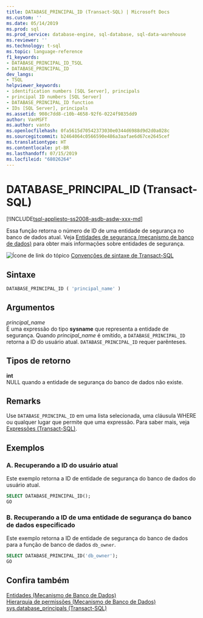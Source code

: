 ```yaml
---
title: DATABASE_PRINCIPAL_ID (Transact-SQL) | Microsoft Docs
ms.custom: ''
ms.date: 05/14/2019
ms.prod: sql
ms.prod_service: database-engine, sql-database, sql-data-warehouse
ms.reviewer: ''
ms.technology: t-sql
ms.topic: language-reference
f1_keywords:
- DATABASE_PRINCIPAL_ID_TSQL
- DATABASE_PRINCIPAL_ID
dev_langs:
- TSQL
helpviewer_keywords:
- identification numbers [SQL Server], principals
- principal ID numbers [SQL Server]
- DATABASE_PRINCIPAL_ID function
- IDs [SQL Server], principals
ms.assetid: 908c7dd8-c10b-4658-92f6-0224f9835dd9
author: VanMSFT
ms.author: vanto
ms.openlocfilehash: 0fa5615d70542373030e0344d6988d9d2d0a028c
ms.sourcegitcommit: b2464064c0566590e486a3aafae6d67ce2645cef
ms.translationtype: HT
ms.contentlocale: pt-BR
ms.lasthandoff: 07/15/2019
ms.locfileid: "68026264"
---
```

# <a name="databaseprincipalid-transact-sql"></a>DATABASE_PRINCIPAL_ID (Transact-SQL)
[!INCLUDE[tsql-appliesto-ss2008-asdb-asdw-xxx-md](../../includes/tsql-appliesto-ss2008-asdb-asdw-xxx-md.md)]

Essa função retorna o número de ID de uma entidade de segurança no banco de dados atual. Veja [Entidades de segurança &#40;mecanismo de banco de dados&#41;](../../relational-databases/security/authentication-access/principals-database-engine.md) para obter mais informações sobre entidades de segurança.
  
![Ícone de link do tópico](../../database-engine/configure-windows/media/topic-link.gif "Ícone de link do tópico") [Convenções de sintaxe de Transact-SQL](../../t-sql/language-elements/transact-sql-syntax-conventions-transact-sql.md)
  
## <a name="syntax"></a>Sintaxe  
  
```sql
DATABASE_PRINCIPAL_ID ( 'principal_name' )  
```  
  
## <a name="arguments"></a>Argumentos  
*principal_name*  
É uma expressão do tipo **sysname** que representa a entidade de segurança. Quando *principal_name* é omitido, a `DATABASE_PRINCIPAL_ID` retorna a ID do usuário atual. `DATABASE_PRINCIPAL_ID` requer parênteses.
  
## <a name="return-types"></a>Tipos de retorno
**int**  
NULL quando a entidade de segurança do banco de dados não existe.
  
## <a name="remarks"></a>Remarks  
Use `DATABASE_PRINCIPAL_ID` em uma lista selecionada, uma cláusula WHERE ou qualquer lugar que permite que uma expressão. Para saber mais, veja [Expressões &#40;Transact-SQL&#41;](../../t-sql/language-elements/expressions-transact-sql.md).
  
## <a name="examples"></a>Exemplos  
  
### <a name="a-retrieving-the-id-of-the-current-user"></a>A. Recuperando a ID do usuário atual  
Este exemplo retorna a ID de entidade de segurança do banco de dados do usuário atual.
  
```sql
SELECT DATABASE_PRINCIPAL_ID();  
GO  
```  
  
### <a name="b-retrieving-the-id-of-a-specified-database-principal"></a>B. Recuperando a ID de uma entidade de segurança do banco de dados especificado  
Este exemplo retorna a ID de entidade de segurança do banco de dados para a função de banco de dados `db_owner`.
  
```sql
SELECT DATABASE_PRINCIPAL_ID('db_owner');  
GO  
```  
  
## <a name="see-also"></a>Confira também
[Entidades &#40;Mecanismo de Banco de Dados&#41;](../../relational-databases/security/authentication-access/principals-database-engine.md)  
[Hierarquia de permissões &#40;Mecanismo de Banco de Dados&#41;](../../relational-databases/security/permissions-hierarchy-database-engine.md)  
[sys.database_principals &#40;Transact-SQL&#41;](../../relational-databases/system-catalog-views/sys-database-principals-transact-sql.md)
  
  
